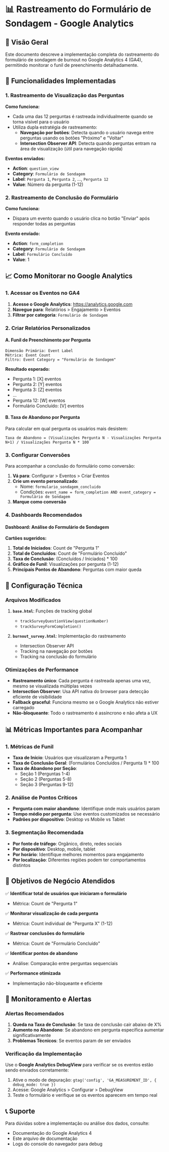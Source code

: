 # 📊 Rastreamento do Formulário de Sondagem - Google Analytics

## 🎯 Visão Geral

Este documento descreve a implementação completa do rastreamento do formulário de sondagem de burnout no Google Analytics 4 (GA4), permitindo monitorar o funil de preenchimento detalhadamente.

## 🚀 Funcionalidades Implementadas

### 1. Rastreamento de Visualização das Perguntas

**Como funciona:**
- Cada uma das 12 perguntas é rastreada individualmente quando se torna visível para o usuário
- Utiliza dupla estratégia de rastreamento:
  - **Navegação por botões**: Detecta quando o usuário navega entre perguntas usando os botões "Próximo" e "Voltar"
  - **Intersection Observer API**: Detecta quando perguntas entram na área de visualização (útil para navegação rápida)

**Eventos enviados:**
- **Action**: `question_view`
- **Category**: `Formulário de Sondagem`
- **Label**: `Pergunta 1`, `Pergunta 2`, ..., `Pergunta 12`
- **Value**: Número da pergunta (1-12)

### 2. Rastreamento de Conclusão do Formulário

**Como funciona:**
- Dispara um evento quando o usuário clica no botão "Enviar" após responder todas as perguntas

**Evento enviado:**
- **Action**: `form_completion`
- **Category**: `Formulário de Sondagem`
- **Label**: `Formulário Concluído`
- **Value**: 1

## 📈 Como Monitorar no Google Analytics

### 1. Acessar os Eventos no GA4

1. **Acesse o Google Analytics**: https://analytics.google.com
2. **Navegue para**: Relatórios > Engajamento > Eventos
3. **Filtrar por categoria**: `Formulário de Sondagem`

### 2. Criar Relatórios Personalizados

#### A. Funil de Preenchimento por Pergunta

```
Dimensão Primária: Event Label
Métrica: Event Count
Filtro: Event Category = "Formulário de Sondagem"
```

**Resultado esperado:**
- Pergunta 1: [X] eventos
- Pergunta 2: [Y] eventos  
- Pergunta 3: [Z] eventos
- ...
- Pergunta 12: [W] eventos
- Formulário Concluído: [V] eventos

#### B. Taxa de Abandono por Pergunta

Para calcular em qual pergunta os usuários mais desistem:

```
Taxa de Abandono = (Visualizações Pergunta N - Visualizações Pergunta N+1) / Visualizações Pergunta N * 100
```

### 3. Configurar Conversões

Para acompanhar a conclusão do formulário como conversão:

1. **Vá para**: Configurar > Eventos > Criar Eventos
2. **Crie um evento personalizado**:
   - Nome: `formulario_sondagem_concluido`
   - Condições: `event_name = form_completion AND event_category = Formulário de Sondagem`
3. **Marque como conversão**

### 4. Dashboards Recomendados

#### Dashboard: Análise do Formulário de Sondagem

**Cartões sugeridos:**

1. **Total de Iniciados**: Count de "Pergunta 1"
2. **Total de Concluídos**: Count de "Formulário Concluído"
3. **Taxa de Conclusão**: (Concluídos / Iniciados) * 100
4. **Gráfico de Funil**: Visualizações por pergunta (1-12)
5. **Principais Pontos de Abandono**: Perguntas com maior queda

## 🔧 Configuração Técnica

### Arquivos Modificados

1. **`base.html`**: Funções de tracking global
   - `trackSurveyQuestionView(questionNumber)`
   - `trackSurveyFormCompletion()`

2. **`burnout_survey.html`**: Implementação do rastreamento
   - Intersection Observer API
   - Tracking na navegação por botões
   - Tracking na conclusão do formulário

### Otimizações de Performance

- **Rastreamento único**: Cada pergunta é rastreada apenas uma vez, mesmo se visualizada múltiplas vezes
- **Intersection Observer**: Usa API nativa do browser para detecção eficiente de visibilidade
- **Fallback graceful**: Funciona mesmo se o Google Analytics não estiver carregado
- **Não-bloqueante**: Todo o rastreamento é assíncrono e não afeta a UX

## 📊 Métricas Importantes para Acompanhar

### 1. Métricas de Funil

- **Taxa de Início**: Usuários que visualizaram a Pergunta 1
- **Taxa de Conclusão Geral**: (Formulários Concluídos / Pergunta 1) * 100
- **Taxa de Abandono por Seção**:
  - Seção 1 (Perguntas 1-4)
  - Seção 2 (Perguntas 5-8)  
  - Seção 3 (Perguntas 9-12)

### 2. Análise de Pontos Críticos

- **Pergunta com maior abandono**: Identifique onde mais usuários param
- **Tempo médio por pergunta**: Use eventos customizados se necessário
- **Padrões por dispositivo**: Desktop vs Mobile vs Tablet

### 3. Segmentação Recomendada

- **Por fonte de tráfego**: Orgânico, direto, redes sociais
- **Por dispositivo**: Desktop, mobile, tablet
- **Por horário**: Identifique melhores momentos para engajamento
- **Por localização**: Diferentes regiões podem ter comportamentos distintos

## 🎯 Objetivos de Negócio Atendidos

✅ **Identificar total de usuários que iniciaram o formulário**
- Métrica: Count de "Pergunta 1"

✅ **Monitorar visualização de cada pergunta**
- Métrica: Count individual de "Pergunta X" (1-12)

✅ **Rastrear conclusões do formulário**
- Métrica: Count de "Formulário Concluído"

✅ **Identificar pontos de abandono**
- Análise: Comparação entre perguntas sequenciais

✅ **Performance otimizada**
- Implementação não-bloqueante e eficiente

## 🚨 Monitoramento e Alertas

### Alertas Recomendados

1. **Queda na Taxa de Conclusão**: Se taxa de conclusão cair abaixo de X%
2. **Aumento no Abandono**: Se abandono em pergunta específica aumentar significativamente
3. **Problemas Técnicos**: Se eventos param de ser enviados

### Verificação da Implementação

Use o **Google Analytics DebugView** para verificar se os eventos estão sendo enviados corretamente:

1. Ative o modo de depuração: `gtag('config', 'GA_MEASUREMENT_ID', { debug_mode: true })`
2. Acesse: Google Analytics > Configurar > DebugView
3. Teste o formulário e verifique se os eventos aparecem em tempo real

## 📞 Suporte

Para dúvidas sobre a implementação ou análise dos dados, consulte:
- Documentação do Google Analytics 4
- Este arquivo de documentação
- Logs do console do navegador para debug

